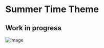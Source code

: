 # Summer Time Theme

## Work in progress

![image](https://user-images.githubusercontent.com/27515937/51502365-7c7ca700-1dde-11e9-8f55-a63c4ed4c58c.png)
